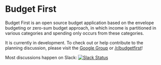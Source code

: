 # Budget First
Budget First is an open source budget application based on the envelope budgeting or zero-sum budget approach, in which income is partitioned in various categories and spending only occurs from these categories.

It is currently in development. To check out or help contribute to the planning discussion, please visit the [Google Group](https://groups.google.com/forum/#!forum/budget-first) or [/r/budgetfirst](https://www.reddit.com/r/budgetfirst/)!

Most discussions happen on Slack: [![Slack Status](https://budgetfirst.herokuapp.com/badge.svg)](https://budgetfirst.herokuapp.com/)
